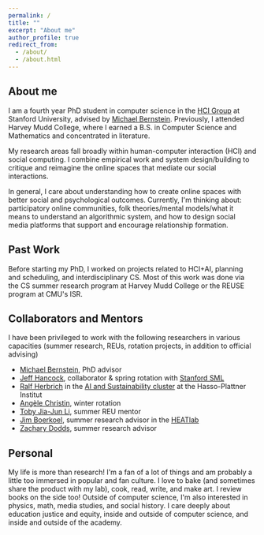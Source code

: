 ```yaml
---
permalink: /
title: ""
excerpt: "About me"
author_profile: true
redirect_from: 
  - /about/
  - /about.html
---
```


## About me
I am a fourth year PhD student in computer science in the [HCI Group](https://hci.stanford.edu/) at Stanford University, advised by [Michael Bernstein](https://hci.stanford.edu/msb/). Previously, I attended Harvey Mudd College, where I earned a B.S. in Computer Science and Mathematics and concentrated in literature.

My research areas fall broadly within human-computer interaction (HCI) and social computing. I combine empirical work and system design/building to critique and reimagine the online spaces that mediate our social interactions. 

In general, I care about understanding how to create online spaces with better social and psychological outcomes. Currently, I'm thinking about: participatory online communities, folk theories/mental models/what it means to understand an algorithmic system, and how to design social media platforms that support and encourage relationship formation.


## Past Work
Before starting my PhD, I worked on projects related to HCI+AI, planning and scheduling, and interdisciplinary CS. Most of this work was done via the CS summer research program at Harvey Mudd College or the REUSE program at CMU's ISR.

## Collaborators and Mentors

I have been privileged to work with the following researchers in various capacities (summer research, REUs, rotation projects, in addition to official advising)
- [Michael Bernstein](https://hci.stanford.edu/msb/), PhD advisor
- [Jeff Hancock](https://comm.stanford.edu/people/jeffrey-hancock), collaborator & spring rotation with [Stanford SML](https://sml.stanford.edu/)
- [Ralf Herbrich](https://hpi.de/herbrich/people/ralf-herbrich.html) in the [AI and Sustainability cluster](https://hpi.de/en/research/research-groups/artificial-intelligence-and-sustainability.html) at the Hasso-Plattner Institut
- [Angèle Christin](http://www.angelechristin.com/), winter rotation
- [Toby Jia-Jun Li](https://toby.li/), summer REU mentor
- [Jim Boerkoel](https://www.cs.hmc.edu/~boerkoel/), summer research advisor in the [HEATlab](https://www.cs.hmc.edu/HEAT/)
- [Zachary Dodds](https://www.cs.hmc.edu/~dodds/), summer research advisor

## Personal
My life is more than research! I'm a fan of a lot of things and am probably a little too immersed in popular and fan culture. I love to bake (and sometimes share the product with my lab), cook, read, write, and make art. I review books on the side too! Outside of computer science, I'm also interested in physics, math, media studies, and social history. I care deeply about education justice and equity, inside and outside of computer science, and inside and outside of the academy. 
